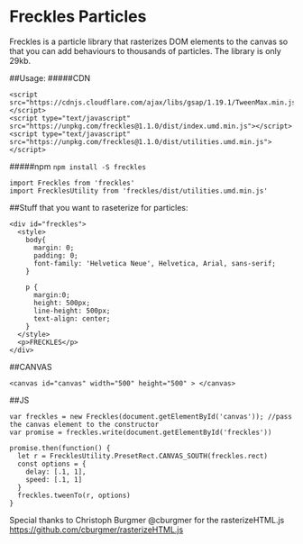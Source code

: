 # Freckles Particles

Freckles is a particle library that rasterizes DOM elements to the canvas so that you can add behaviours to thousands of particles.  The library is only 29kb.


##Usage:
#####CDN
```
<script src="https://cdnjs.cloudflare.com/ajax/libs/gsap/1.19.1/TweenMax.min.js"></script>
<script type="text/javascript" src="https://unpkg.com/freckles@1.1.0/dist/index.umd.min.js"></script>
<script type="text/javascript" src="https://unpkg.com/freckles@1.1.0/dist/utilities.umd.min.js"></script>
```

#####npm
```npm install -S freckles```

```
import Freckles from 'freckles'
import FrecklesUtility from 'freckles/dist/utilities.umd.min.js'
```






##Stuff that you want to raseterize for particles:
```
<div id="freckles">
  <style>
    body{
      margin: 0;
      padding: 0;
      font-family: 'Helvetica Neue', Helvetica, Arial, sans-serif;
    }

    p {
      margin:0;
      height: 500px;
      line-height: 500px;
      text-align: center;    
    }
  </style>
  <p>FRECKLES</p>
</div>
```

##CANVAS
```
<canvas id="canvas" width="500" height="500" > </canvas>
```


##JS
```
var freckles = new Freckles(document.getElementById('canvas')); //pass the canvas element to the constructor
var promise = freckles.write(document.getElementById('freckles'))

promise.then(function() {
  let r = FrecklesUtility.PresetRect.CANVAS_SOUTH(freckles.rect)
  const options = {
    delay: [.1, 1],
    speed: [.1, 1]
  }
  freckles.tweenTo(r, options)
}
```


Special thanks to Christoph Burgmer @cburgmer for the rasterizeHTML.js
https://github.com/cburgmer/rasterizeHTML.js
